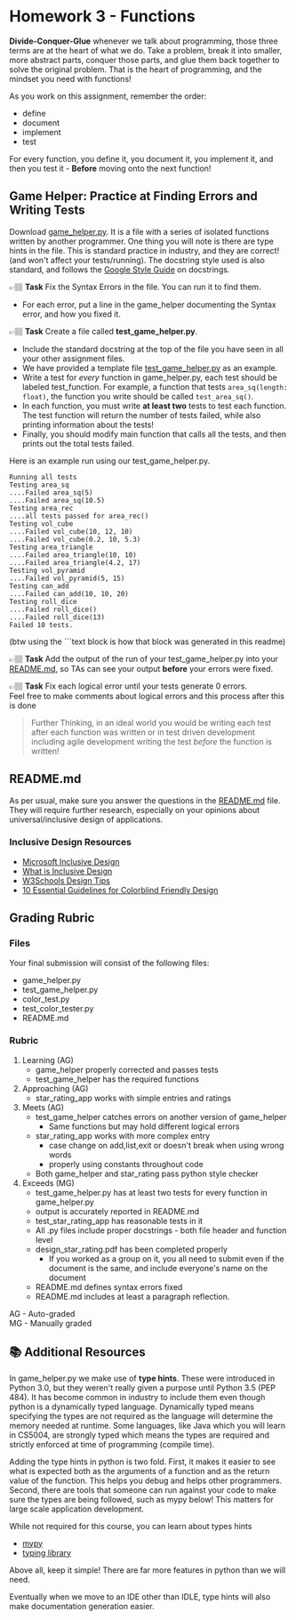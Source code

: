 # Homework 3 - Functions

**Divide-Conquer-Glue** whenever we talk about programming, those three terms are at the heart of what we do. Take a problem,
break it into smaller, more abstract parts, conquer those parts, and glue them back together to solve the original problem. That is the heart of programming, and the mindset you need with functions! 

As you work on this assignment, remember the order:

* define
* document
* implement
* test

For every function, you define it, you document it, you implement it, and then you test it - **Before** moving onto the next function!




## Game Helper: Practice at Finding Errors and Writing Tests

Download [game_helper.py](../game_helper.py). It is a file with a series of isolated functions written by another programmer. One thing you will note is there are type hints in the file. This is standard practice in industry, and they are correct! (and won't affect your tests/running). The docstring style used is also standard, and follows the [Google Style Guide](https://google.github.io/styleguide/pyguide.html#383-functions-and-methods) on docstrings. 

👉🏽 **Task** Fix the Syntax Errors in the file. You can run it to find them. 
* For each error, put a line in the game_helper documenting the Syntax error, and how you fixed it. 



👉🏽 **Task** Create a file called **test_game_helper.py**. 
* Include the standard docstring at the top of the file you have seen in all your other assignment files. 
* We have provided a template file [test_game_helper.py](../test_game_helper.py) as an example.
* Write a test for *every* function in game_helper.py, each test should be labeled test_function. For example, a function that tests `area_sq(length: float)`, the function you write should be called `test_area_sq()`.
* In each function, you must write **at least two** tests to test each function. The test function will return the number of tests failed, while also printing information about the tests!
* Finally, you should modify main function that calls all the tests, and then prints out the total tests failed. 
  
Here is an example run using our test_game_helper.py.

```text
Running all tests
Testing area_sq
....Failed area_sq(5)
....Failed area_sq(10.5)
Testing area_rec
....all tests passed for area_rec()
Testing vol_cube
....Failed vol_cube(10, 12, 10)
....Failed vol_cube(0.2, 10, 5.3)
Testing area_triangle
....Failed area_triangle(10, 10)
....Failed area_triangle(4.2, 17)
Testing vol_pyramid
....Failed vol_pyramid(5, 15)
Testing can_add
....Failed can_add(10, 10, 20)
Testing roll_dice
....Failed roll_dice()
....Failed roll_dice(13)
Failed 10 tests.
```
(btw using the ```text block is how that block was generated in this readme)

👉🏽 **Task**  Add the output of the run of your test_game_helper.py into your [README.md](../README.md), so TAs can see your output **before** your errors were fixed.

👉🏽 **Task** Fix each logical error until your tests generate 0 errors.   
Feel free to make comments about logical errors and this process after this is done

> Further Thinking, in an ideal world you would be writing each test after each function was written or in test driven development including agile development writing the test *before* the function is written!

## 

## README.md
As per usual, make sure you answer the questions in the [README.md](../README.md) file. They will require
further research, especially on your opinions about universal/inclusive design of applications. 

### Inclusive Design Resources
* [Microsoft Inclusive Design](https://inclusive.microsoft.design/)
* [What is Inclusive Design](http://www.inclusivedesigntoolkit.com/whatis/whatis.html)
* [W3Schools Design Tips](https://www.w3.org/WAI/tips/designing/)
* [10 Essential Guidelines for Colorblind Friendly Design](https://www.colorblindguide.com/post/colorblind-friendly-design-3)

## Grading Rubric

### Files
Your final submission will consist of the following files:
* game_helper.py
* test_game_helper.py
* color_test.py
* test_color_tester.py
* README.md


### Rubric
1. Learning (AG)
   * game_helper properly corrected and passes tests
   * test_game_helper has the required functions
2. Approaching  (AG)
   * star_rating_app works with simple entries and ratings
3. Meets  (AG)
   * test_game_helper catches errors on another version of game_helper 
     * Same functions but  may hold different logical errors
   * star_rating_app works with more complex entry
     * case change on add,list,exit or doesn't break when using wrong words
     * properly using constants throughout code
   * Both game_helper and star_rating pass python style checker
4. Exceeds  (MG)
   * test_game_helper.py has at least two tests for every function in game_helper.py
   * output is accurately reported in README.md
   * test_star_rating_app has reasonable tests in it
   * All .py files include proper docstrings - both file header and function level
   * design_star_rating.pdf has been completed properly 
     * If you worked as a group on it, you all need to submit even if the document is the same, and include everyone's name on the document
   * README.md defines syntax errors fixed
   * README.md includes at least a paragraph reflection.


AG - Auto-graded  
MG - Manually graded


## 📚 Additional Resources

In game_helper.py we make use of **type hints**. These were introduced in Python 3.0, but they weren't really given a purpose until Python 3.5 (PEP 484). It has become common in industry to include them even though python is a dynamically typed language. Dynamically typed means specifying the types are not required as the language will determine the memory needed at runtime. Some languages, like Java which you will learn in CS5004, are strongly typed which means the types are required and strictly enforced at time of programming (compile time). 

Adding the type hints in python is two fold. First, it makes it easier to see what is expected both as the arguments of a function and as the return value of the function. This helps you debug and helps other programmers. Second, there are tools that someone can run against your code to make sure the types are being followed, such as mypy below! This matters for large scale application development.

While not required for this course, you can learn about types hints
* [mypy](https://mypy.readthedocs.io/en/latest/)
* [typing library](https://docs.python.org/3/library/typing.html)

Above all, keep it simple! There are far more features in python than we will need. 

Eventually when we move to an IDE other than IDLE, type hints will also make documentation generation easier.
